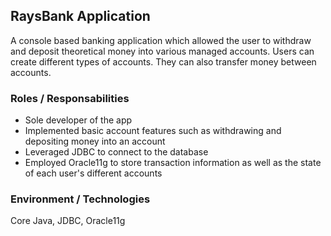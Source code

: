 ## RaysBank Application
A console based banking application which allowed the user to withdraw and deposit theoretical money into various managed accounts. Users can create different types of accounts. They can also transfer money between accounts.

### Roles / Responsabilities
* Sole developer of the app
* Implemented basic account features such as withdrawing and depositing money into an account
* Leveraged JDBC to connect to the database
* Employed Oracle11g to store transaction information as well as the state of each user's different accounts

### Environment / Technologies
Core Java, JDBC, Oracle11g
